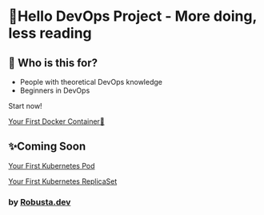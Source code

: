 # 👋Hello DevOps Project - More doing, less reading

## 🤔 Who is this for?
* People with theoretical DevOps knowledge
* Beginners in DevOps

Start now!

[Your First Docker Container🐋](https://robusta-dev.github.io/Hello-DevOps-Project/projects/buildpythonlocally/yourfirstproject/)

## ✨Coming Soon

[Your First Kubernetes Pod](#)

[Your First Kubernetes ReplicaSet](#)

### by [Robusta.dev](https://home.robusta.dev/)
